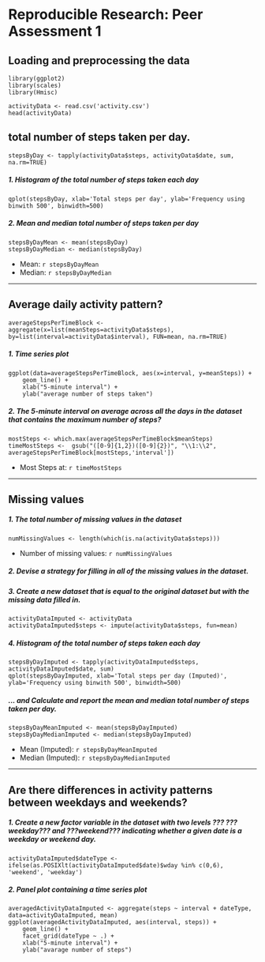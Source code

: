 # Reproducible Research: Peer Assessment 1



## Loading and preprocessing the data


```{r, echo=FALSE, results='hide', warning=FALSE, message=FALSE}
library(ggplot2)
library(scales)
library(Hmisc)
```


```{r, results='markup'}
activityData <- read.csv('activity.csv')
head(activityData)
```


## total number of steps taken per day.

```{r}
stepsByDay <- tapply(activityData$steps, activityData$date, sum, na.rm=TRUE)
```

##### 1. Histogram of the total number of steps taken each day

```{r}
qplot(stepsByDay, xlab='Total steps per day', ylab='Frequency using binwith 500', binwidth=500)
```



##### 2. Mean and median total number of steps taken per day

```{r}
stepsByDayMean <- mean(stepsByDay)
stepsByDayMedian <- median(stepsByDay)
```
* Mean: `r stepsByDayMean` 
* Median: `r stepsByDayMedian`

-----

## Average daily activity pattern?

```{r}
averageStepsPerTimeBlock <- aggregate(x=list(meanSteps=activityData$steps), by=list(interval=activityData$interval), FUN=mean, na.rm=TRUE)
```

##### 1. Time series plot

```{r}
ggplot(data=averageStepsPerTimeBlock, aes(x=interval, y=meanSteps)) +
    geom_line() +
    xlab("5-minute interval") +
    ylab("average number of steps taken") 
```
##### 2. The 5-minute interval on average across all the days in the dataset that contains the maximum number of steps?

```{r}
mostSteps <- which.max(averageStepsPerTimeBlock$meanSteps)
timeMostSteps <-  gsub("([0-9]{1,2})([0-9]{2})", "\\1:\\2", averageStepsPerTimeBlock[mostSteps,'interval'])
```

* Most Steps at: `r timeMostSteps`

----

## Missing values
##### 1. The total number of missing values in the dataset 

```{r}
numMissingValues <- length(which(is.na(activityData$steps)))
```

* Number of missing values: `r numMissingValues`

##### 2. Devise a strategy for filling in all of the missing values in the dataset.
##### 3. Create a new dataset that is equal to the original dataset but with the missing data filled in.

```{r}
activityDataImputed <- activityData
activityDataImputed$steps <- impute(activityData$steps, fun=mean)
```


##### 4. Histogram of the total number of steps taken each day 

```{r}
stepsByDayImputed <- tapply(activityDataImputed$steps, activityDataImputed$date, sum)
qplot(stepsByDayImputed, xlab='Total steps per day (Imputed)', ylab='Frequency using binwith 500', binwidth=500)
```


 

##### ... and Calculate and report the mean and median total number of steps taken per day. 

```{r}
stepsByDayMeanImputed <- mean(stepsByDayImputed)
stepsByDayMedianImputed <- median(stepsByDayImputed)
```
* Mean (Imputed): `r stepsByDayMeanImputed`
* Median (Imputed):  `r stepsByDayMedianImputed`


----

## Are there differences in activity patterns between weekdays and weekends?
##### 1. Create a new factor variable in the dataset with two levels ??? ???weekday??? and ???weekend??? indicating whether a given date is a weekday or weekend day.


```{r}
activityDataImputed$dateType <-  ifelse(as.POSIXlt(activityDataImputed$date)$wday %in% c(0,6), 'weekend', 'weekday')
```

##### 2. Panel plot containing a time series plot


```{r}
averagedActivityDataImputed <- aggregate(steps ~ interval + dateType, data=activityDataImputed, mean)
ggplot(averagedActivityDataImputed, aes(interval, steps)) + 
    geom_line() + 
    facet_grid(dateType ~ .) +
    xlab("5-minute interval") + 
    ylab("avarage number of steps")
```